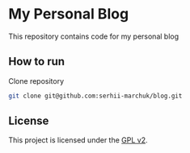# My Personal Blog
This repository contains code for my personal blog

## How to run
Clone repository

```bash
git clone git@github.com:serhii-marchuk/blog.git
```

## License
This project is licensed under the [GPL v2](LICENSE).
